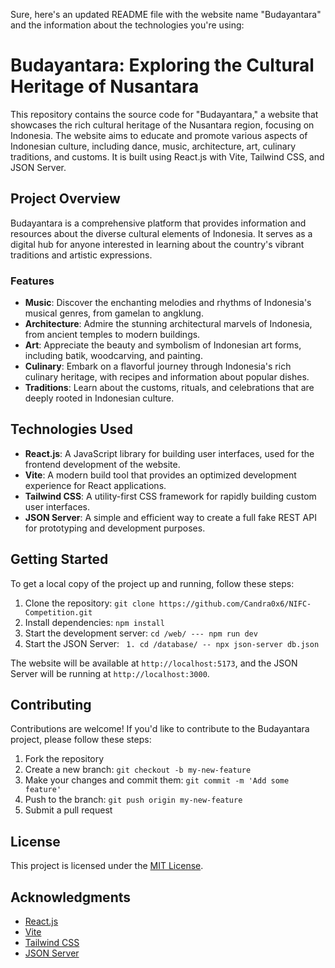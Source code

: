 Sure, here's an updated README file with the website name "Budayantara" and the information about the technologies you're using:

# Budayantara: Exploring the Cultural Heritage of Nusantara

This repository contains the source code for "Budayantara," a website that showcases the rich cultural heritage of the Nusantara region, focusing on Indonesia. The website aims to educate and promote various aspects of Indonesian culture, including dance, music, architecture, art, culinary traditions, and customs. It is built using React.js with Vite, Tailwind CSS, and JSON Server.

## Project Overview

Budayantara is a comprehensive platform that provides information and resources about the diverse cultural elements of Indonesia. It serves as a digital hub for anyone interested in learning about the country's vibrant traditions and artistic expressions.

### Features

- **Music**: Discover the enchanting melodies and rhythms of Indonesia's musical genres, from gamelan to angklung.
- **Architecture**: Admire the stunning architectural marvels of Indonesia, from ancient temples to modern buildings.
- **Art**: Appreciate the beauty and symbolism of Indonesian art forms, including batik, woodcarving, and painting.
- **Culinary**: Embark on a flavorful journey through Indonesia's rich culinary heritage, with recipes and information about popular dishes.
- **Traditions**: Learn about the customs, rituals, and celebrations that are deeply rooted in Indonesian culture.

## Technologies Used

- **React.js**: A JavaScript library for building user interfaces, used for the frontend development of the website.
- **Vite**: A modern build tool that provides an optimized development experience for React applications.
- **Tailwind CSS**: A utility-first CSS framework for rapidly building custom user interfaces.
- **JSON Server**: A simple and efficient way to create a full fake REST API for prototyping and development purposes.

## Getting Started

To get a local copy of the project up and running, follow these steps:

1. Clone the repository: `git clone https://github.com/Candra0x6/NIFC-Competition.git`
2. Install dependencies: `npm install`
3. Start the development server: `cd /web/ --- npm run dev`
4. Start the JSON Server: ` 1. cd /database/ -- npx json-server db.json`

The website will be available at `http://localhost:5173`, and the JSON Server will be running at `http://localhost:3000`.

## Contributing

Contributions are welcome! If you'd like to contribute to the Budayantara project, please follow these steps:

1. Fork the repository
2. Create a new branch: `git checkout -b my-new-feature`
3. Make your changes and commit them: `git commit -m 'Add some feature'`
4. Push to the branch: `git push origin my-new-feature`
5. Submit a pull request

## License

This project is licensed under the [MIT License](LICENSE).

## Acknowledgments

- [React.js](https://reactjs.org/)
- [Vite](https://vitejs.dev/)
- [Tailwind CSS](https://tailwindcss.com/)
- [JSON Server](https://github.com/typicode/json-server)
